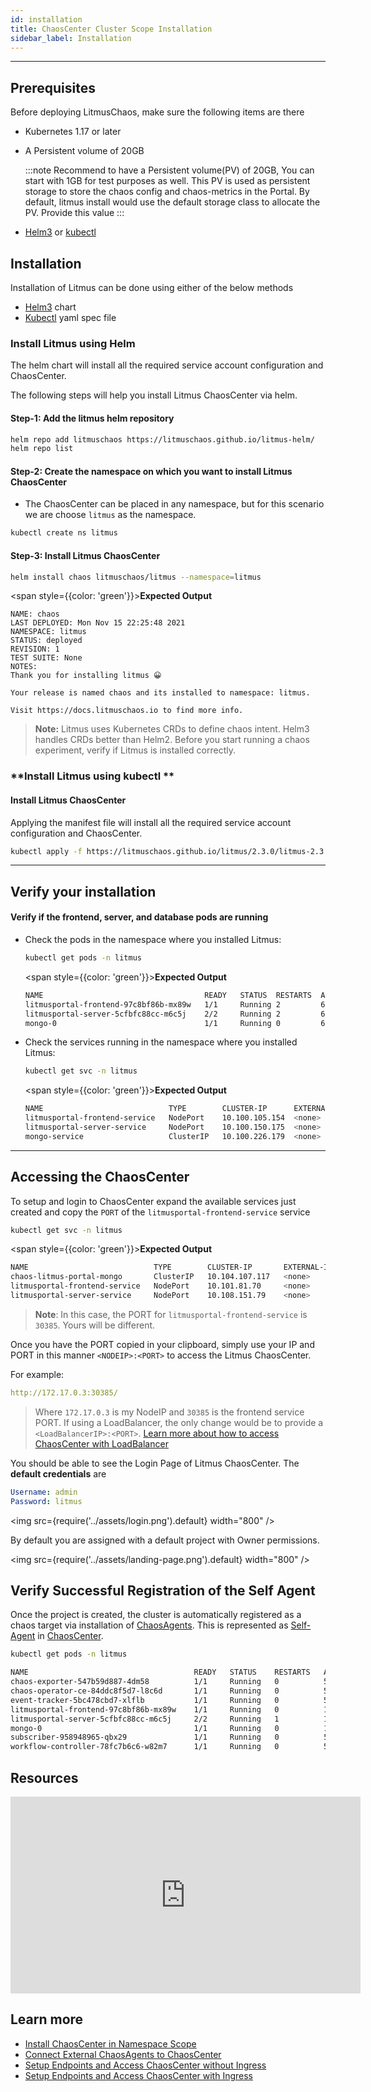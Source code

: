 ```yaml
---
id: installation
title: ChaosCenter Cluster Scope Installation
sidebar_label: Installation
---
```


---

## Prerequisites

Before deploying LitmusChaos, make sure the following items are there

- Kubernetes 1.17 or later

- A Persistent volume of 20GB

  :::note
  Recommend to have a Persistent volume(PV) of 20GB, You can start with 1GB for test purposes as well. This PV is used as persistent storage to store the chaos config and chaos-metrics in the Portal. By default, litmus install would use the default storage class to allocate the PV. Provide this value
  :::

- [Helm3](https://v3.helm.sh/) or [kubectl](https://kubernetes.io/docs/tasks/tools/#kubectl)

## Installation

Installation of Litmus can be done using either of the below methods

- [Helm3](#install-litmus-using-helm) chart
- [Kubectl](#install-litmus-using-kubectl) yaml spec file

### Install Litmus using Helm

The helm chart will install all the required service account configuration and ChaosCenter.

The following steps will help you install Litmus ChaosCenter via helm.

#### Step-1: Add the litmus helm repository

```bash
helm repo add litmuschaos https://litmuschaos.github.io/litmus-helm/
helm repo list
```

#### Step-2: Create the namespace on which you want to install Litmus ChaosCenter

- The ChaosCenter can be placed in any namespace, but for this scenario we are choose `litmus` as the namespace.

```bash
kubectl create ns litmus
```

#### Step-3: Install Litmus ChaosCenter

```bash
helm install chaos litmuschaos/litmus --namespace=litmus
```

<span style={{color: 'green'}}><b>Expected Output</b></span>

```
NAME: chaos
LAST DEPLOYED: Mon Nov 15 22:25:48 2021
NAMESPACE: litmus
STATUS: deployed
REVISION: 1
TEST SUITE: None
NOTES:
Thank you for installing litmus 😀

Your release is named chaos and its installed to namespace: litmus.

Visit https://docs.litmuschaos.io to find more info.
```

> **Note:** Litmus uses Kubernetes CRDs to define chaos intent. Helm3 handles CRDs better than Helm2. Before you start running a chaos experiment, verify if Litmus is installed correctly.

### **Install Litmus using kubectl **

#### **Install Litmus ChaosCenter**

Applying the manifest file will install all the required service account configuration and ChaosCenter.

```bash
kubectl apply -f https://litmuschaos.github.io/litmus/2.3.0/litmus-2.3.0.yaml
```

---

## **Verify your installation**

#### **Verify if the frontend, server, and database pods are running**

- Check the pods in the namespace where you installed Litmus:

  ```bash
  kubectl get pods -n litmus
  ```

  <span style={{color: 'green'}}><b>Expected Output</b></span>

  ```bash
  NAME                                    READY   STATUS  RESTARTS  AGE
  litmusportal-frontend-97c8bf86b-mx89w   1/1     Running 2         6m24s
  litmusportal-server-5cfbfc88cc-m6c5j    2/2     Running 2         6m19s
  mongo-0                                 1/1     Running 0         6m16s
  ```

- Check the services running in the namespace where you installed Litmus:

  ```bash
  kubectl get svc -n litmus
  ```

  <span style={{color: 'green'}}><b>Expected Output</b></span>

  ```bash
  NAME                            TYPE        CLUSTER-IP      EXTERNAL-IP PORT(S)                       AGE
  litmusportal-frontend-service   NodePort    10.100.105.154  <none>      9091:30229/TCP                7m14s
  litmusportal-server-service     NodePort    10.100.150.175  <none>      9002:30479/TCP,9003:31949/TCP 7m8s
  mongo-service                   ClusterIP   10.100.226.179  <none>      27017/TCP                     7m6s
  ```

---

## **Accessing the ChaosCenter**

To setup and login to ChaosCenter expand the available services just created and copy the `PORT` of the `litmusportal-frontend-service` service

```bash
kubectl get svc -n litmus
```

<span style={{color: 'green'}}><b>Expected Output</b></span>

```bash
NAME                            TYPE        CLUSTER-IP       EXTERNAL-IP   PORT(S)                         AGE
chaos-litmus-portal-mongo       ClusterIP   10.104.107.117   <none>        27017/TCP                       2m
litmusportal-frontend-service   NodePort    10.101.81.70     <none>        9091:30385/TCP                  2m
litmusportal-server-service     NodePort    10.108.151.79    <none>        9002:32456/TCP,9003:31160/TCP   2m
```

> **Note**: In this case, the PORT for `litmusportal-frontend-service` is `30385`. Yours will be different.

Once you have the PORT copied in your clipboard, simply use your IP and PORT in this manner `<NODEIP>:<PORT>` to access the Litmus ChaosCenter.

For example:

```yaml
http://172.17.0.3:30385/
```

> Where `172.17.0.3` is my NodeIP and `30385` is the frontend service PORT. If using a LoadBalancer, the only change would be to provide a `<LoadBalancerIP>:<PORT>`. [Learn more about how to access ChaosCenter with LoadBalancer](../user-guides/setup-without-ingress.md#with-loadbalancer)

You should be able to see the Login Page of Litmus ChaosCenter. The **default credentials** are

```yaml
Username: admin
Password: litmus
```

<img src={require('../assets/login.png').default} width="800" />

By default you are assigned with a default project with Owner permissions.

<img src={require('../assets/landing-page.png').default} width="800" />

## **Verify Successful Registration of the Self Agent**

Once the project is created, the cluster is automatically registered as a chaos target via installation of [ChaosAgents](resources.md#chaosagents). This is represented as [Self-Agent](resources.md#types-of-chaosagents) in [ChaosCenter](resources.md#chaoscenter).

```bash
kubectl get pods -n litmus
```

```bash
NAME                                     READY   STATUS    RESTARTS   AGE
chaos-exporter-547b59d887-4dm58          1/1     Running   0          5m27s
chaos-operator-ce-84ddc8f5d7-l8c6d       1/1     Running   0          5m27s
event-tracker-5bc478cbd7-xlflb           1/1     Running   0          5m28s
litmusportal-frontend-97c8bf86b-mx89w    1/1     Running   0          15m
litmusportal-server-5cfbfc88cc-m6c5j     2/2     Running   1          15m
mongo-0                                  1/1     Running   0          15m
subscriber-958948965-qbx29               1/1     Running   0          5m30s
workflow-controller-78fc7b6c6-w82m7      1/1     Running   0          5m32s
```

## Resources

<iframe width="560" height="315" src="https://www.youtube.com/embed/rOrKegj5ePI" frameborder="0" allow="accelerometer; autoplay; clipboard-write; encrypted-media; gyroscope; picture-in-picture" allowfullscreen></iframe>

## Learn more

- [Install ChaosCenter in Namespace Scope](../user-guides/chaoscenter-namespace-scope-installation.md)
- [Connect External ChaosAgents to ChaosCenter](../user-guides/chaosagents-installation.md)
- [Setup Endpoints and Access ChaosCenter without Ingress](../user-guides/setup-without-ingress.md)
- [Setup Endpoints and Access ChaosCenter with Ingress](../user-guides/setup-with-ingress.md)
